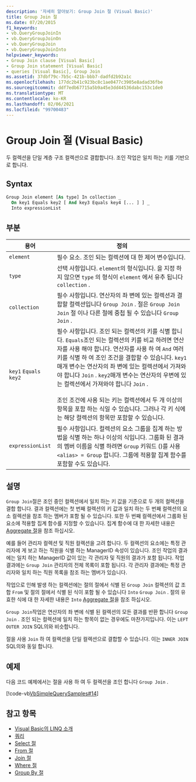 ```yaml
---
description: '자세히 알아보기: Group Join 절 (Visual Basic)'
title: Group Join 절
ms.date: 07/20/2015
f1_keywords:
- vb.QueryGroupJoinIn
- vb.QueryGroupJoinOn
- vb.QueryGroupJoin
- vb.QueryGroupJoinInto
helpviewer_keywords:
- Group Join clause [Visual Basic]
- Group Join statement [Visual Basic]
- queries [Visual Basic], Group Join
ms.assetid: 37dbf79c-7b5c-421b-bbb7-dadfd2b92a1c
ms.openlocfilehash: 177dc2b41c923bc8c1ae0477c3905e8adad36fbe
ms.sourcegitcommit: ddf7edb67715a5b9a45e3dd44536dabc153c1de0
ms.translationtype: MT
ms.contentlocale: ko-KR
ms.lasthandoff: 02/06/2021
ms.locfileid: "99700483"
---
```

# <a name="group-join-clause-visual-basic"></a>Group Join 절 (Visual Basic)

두 컬렉션을 단일 계층 구조 컬렉션으로 결합합니다. 조인 작업은 일치 하는 키를 기반으로 합니다.  
  
## <a name="syntax"></a>Syntax  
  
```vb  
Group Join element [As type] In collection _  
  On key1 Equals key2 [ And key3 Equals key4 [... ] ] _  
  Into expressionList  
```  
  
## <a name="parts"></a>부분  
  
|용어|정의|  
|---|---|  
|`element`|필수 요소. 조인 되는 컬렉션에 대 한 제어 변수입니다.|  
|`type`|선택 사항입니다. `element`의 형식입니다. 을 지정 하지 않으면 `type` 의 형식이 `element` 에서 유추 됩니다 `collection` .|  
|`collection`|필수 사항입니다. 연산자의 좌 변에 있는 컬렉션과 결합할 컬렉션입니다 `Group Join` . 절은 `Group Join` `Join` 절 이나 다른 절에 중첩 될 수 있습니다 `Group Join` .|  
|`key1` `Equals` `key2`|필수 사항입니다. 조인 되는 컬렉션의 키를 식별 합니다. `Equals`조인 되는 컬렉션의 키를 비교 하려면 연산자를 사용 해야 합니다. 연산자를 사용 하 여 `And` 여러 키를 식별 하 여 조인 조건을 결합할 수 있습니다. `key1`매개 변수는 연산자의 좌 변에 있는 컬렉션에서 가져와야 합니다 `Join` . `key2`매개 변수는 연산자의 우변에 있는 컬렉션에서 가져와야 합니다 `Join` .<br /><br /> 조인 조건에 사용 되는 키는 컬렉션에서 두 개 이상의 항목을 포함 하는 식일 수 있습니다. 그러나 각 키 식에는 해당 컬렉션의 항목만 포함할 수 있습니다.|  
|`expressionList`|필수 사항입니다. 컬렉션의 요소 그룹을 집계 하는 방법을 식별 하는 하나 이상의 식입니다. 그룹화 된 결과의 멤버 이름을 식별 하려면 `Group` 키워드 ()를 사용 `<alias> = Group` 합니다. 그룹에 적용할 집계 함수를 포함할 수도 있습니다.|  
  
## <a name="remarks"></a>설명  

 `Group Join`절은 조인 중인 컬렉션에서 일치 하는 키 값을 기준으로 두 개의 컬렉션을 결합 합니다. 결과 컬렉션에는 첫 번째 컬렉션의 키 값과 일치 하는 두 번째 컬렉션의 요소 컬렉션을 참조 하는 멤버가 포함 될 수 있습니다. 또한 두 번째 컬렉션에서 그룹화 된 요소에 적용할 집계 함수를 지정할 수 있습니다. 집계 함수에 대 한 자세한 내용은 [Aggregate 절](aggregate-clause.md)을 참조 하십시오.  
  
 예를 들어 관리자 컬렉션 및 직원 컬렉션을 고려 합니다. 두 컬렉션의 요소에는 특정 관리자에 게 보고 하는 직원을 식별 하는 ManagerID 속성이 있습니다. 조인 작업의 결과에는 일치 하는 ManagerID 값이 있는 각 관리자 및 직원의 결과가 포함 됩니다. 작업 결과에는 `Group Join` 관리자의 전체 목록이 포함 됩니다. 각 관리자 결과에는 특정 관리자와 일치 하는 직원 목록을 참조 하는 멤버가 있습니다.  
  
 작업으로 인해 발생 하는 컬렉션에는 절의 절에서 식별 된 `Group Join` 컬렉션의 값 조합 `From` 및 절의 절에서 식별 된 식이 포함 될 수 있습니다 `Into` `Group Join` . 절의 유효한 식에 대 한 자세한 내용은 `Into` [Aggregate 절](aggregate-clause.md)을 참조 하십시오.  
  
 `Group Join`작업은 연산자의 좌 변에 식별 된 컬렉션의 모든 결과를 반환 합니다 `Group Join` . 조인 되는 컬렉션에 일치 하는 항목이 없는 경우에도 마찬가지입니다. 이는 `LEFT OUTER JOIN` SQL의와 비슷합니다.  
  
 절을 사용 `Join` 하 여 컬렉션을 단일 컬렉션으로 결합할 수 있습니다. 이는 `INNER JOIN` SQL의와 동일 합니다.  
  
## <a name="example"></a>예제  

 다음 코드 예제에서는 절을 사용 하 여 두 컬렉션을 조인 합니다 `Group Join` .  
  
 [!code-vb[VbSimpleQuerySamples#14](~/samples/snippets/visualbasic/VS_Snippets_VBCSharp/VbSimpleQuerySamples/VB/QuerySamples1.vb#14)]  
  
## <a name="see-also"></a>참고 항목

- [Visual Basic의 LINQ 소개](../../programming-guide/language-features/linq/introduction-to-linq.md)
- [쿼리](index.md)
- [Select 절](select-clause.md)
- [From 절](from-clause.md)
- [Join 절](join-clause.md)
- [Where 절](where-clause.md)
- [Group By 절](group-by-clause.md)
